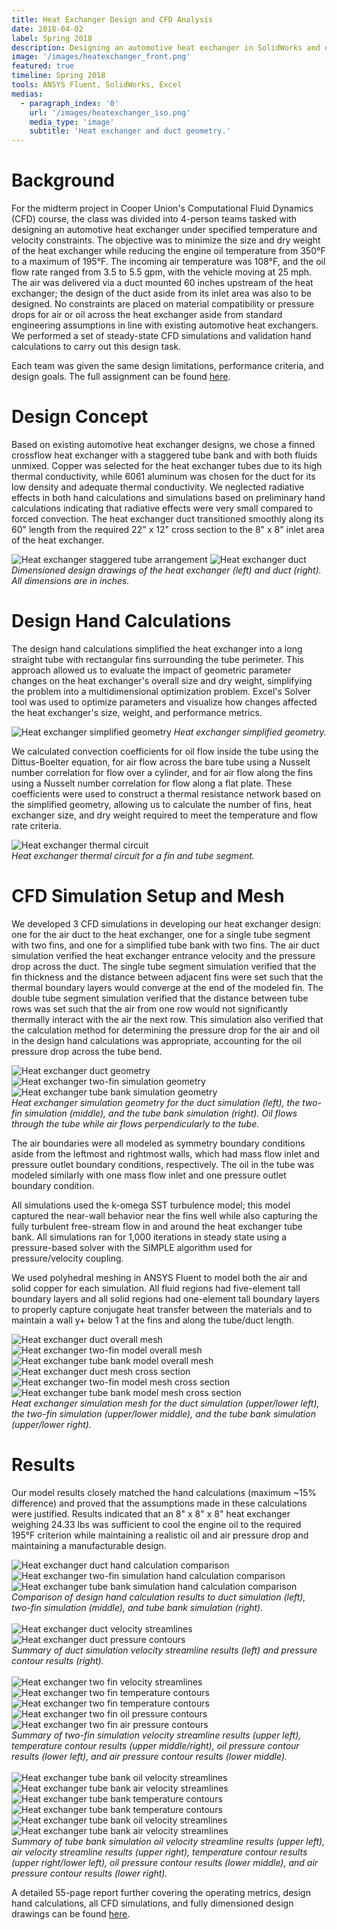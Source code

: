 ```yaml
---
title: Heat Exchanger Design and CFD Analysis
date: 2018-04-02
label: Spring 2018
description: Designing an automotive heat exchanger in SolidWorks and evaluating its performance with a steady-state CFD analysis in ANSYS Fluent
image: '/images/heatexchanger_front.png'
featured: true
timeline: Spring 2018
tools: ANSYS Fluent, SolidWorks, Excel
medias:
  - paragraph_index: '0'
    url: '/images/heatexchanger_iso.png'
    media_type: 'image'
    subtitle: 'Heat exchanger and duct geometry.'
---
```

# Background

For the midterm project in Cooper Union's Computational Fluid Dynamics (CFD) course, the class was divided into 4-person teams tasked with designing an automotive heat exchanger under specified temperature and velocity constraints. The objective was to minimize the size and dry weight of the heat exchanger while reducing the engine oil temperature from 350°F to a maximum of 195°F. The incoming air temperature was 108°F, and the oil flow rate ranged from 3.5 to 5.5 gpm, with the vehicle moving at 25 mph. The air was delivered via a duct mounted 60 inches upstream of the heat exchanger; the design of the duct aside from its inlet area was also to be designed. No constraints are placed on material compatibility or pressure drops for air or oil across the heat exchanger aside from standard engineering assumptions in line with existing automotive heat exchangers. We performed a set of steady-state CFD simulations and validation hand calculations to carry out this design task.

Each team was given the same design limitations, performance criteria, and design goals. The full assignment can be found <a href="{{ '/pdfs/ME407_Midterm_Spring_2018.pdf' | relative_url }}" target="_blank">here</a>.

# Design Concept

Based on existing automotive heat exchanger designs, we chose a finned crossflow heat exchanger with a staggered tube bank and with both fluids unmixed. Copper was selected for the heat exchanger tubes due to its high thermal conductivity, while 6061 aluminum was chosen for the duct for its low density and adequate thermal conductivity. We neglected radiative effects in both hand calculations and simulations based on preliminary hand calculations indicating that radiative effects were very small compared to forced convection. The heat exchanger duct transitioned smoothly along its 60" length from the required 22" x 12" cross section to the 8" x 8" inlet area of the heat exchanger.

<div class="gallery-box">
  <div class="gallery_two">
    <img src="/images/heatexchanger_drawing1.png" loading="lazy" alt="Heat exchanger staggered tube arrangement">
    <img src="/images/heatexchanger_drawing2.png" loading="lazy" alt="Heat exchanger duct">
  </div>
  <em>Dimensioned design drawings of the heat exchanger (left) and duct (right). All dimensions are in inches.</em>
</div>

# Design Hand Calculations

The design hand calculations simplified the heat exchanger into a long straight tube with rectangular fins surrounding the tube perimeter. This approach allowed us to evaluate the impact of geometric parameter changes on the heat exchanger's overall size and dry weight, simplifying the problem into a multidimensional optimization problem. Excel's Solver tool was used to optimize parameters and visualize how changes affected the heat exchanger's size, weight, and performance metrics.

![Heat exchanger simplified geometry](/images/heatexchanger_geometry.png)
*Heat exchanger simplified geometry.*

We calculated convection coefficients for oil flow inside the tube using the Dittus-Boelter equation, for air flow across the bare tube using a Nusselt number correlation for flow over a cylinder, and for air flow along the fins using a Nusselt number correlation for flow along a flat plate. These coefficients were used to construct a thermal resistance network based on the simplified geometry, allowing us to calculate the number of fins, heat exchanger size, and dry weight required to meet the temperature and flow rate criteria.

<div class="gallery-box">
  <div class="gallery_two">
    <img src="/images/heatexchanger_thermal_circuit.png" loading="lazy" alt="Heat exchanger thermal circuit">
  </div>
  <em>Heat exchanger thermal circuit for a fin and tube segment.</em>
</div>

# CFD Simulation Setup and Mesh

We developed 3 CFD simulations in developing our heat exchanger design: one for the air duct to the heat exchanger, one for a single tube segment with two fins, and one for a simplified tube bank with two fins. The air duct simulation verified the heat exchanger entrance velocity and the pressure drop across the duct. The single tube segment simulation verified that the fin thickness and the distance between adjacent fins were set such that the thermal boundary layers would converge at the end of the modeled fin. The double tube segment simulation verified that the distance between tube rows was set such that the air from one row would not significantly thermally interact with the air the next row. This simulation also verified that the calculation method for determining the pressure drop for the air and oil in the design hand calculations was appropriate, accounting for the oil pressure drop across the tube bend. 

<div class="gallery-box">
  <div class="gallery_three">
    <img src="/images/heatexchanger_duct.png" loading="lazy" alt="Heat exchanger duct geometry">
    <img src="/images/heatexchanger_twofin.png" loading="lazy" alt="Heat exchanger two-fin simulation geometry">
    <img src="/images/heatexchanger_twotube.png" loading="lazy" alt="Heat exchanger tube bank simulation geometry">
  </div>
  <em>Heat exchanger simulation geometry for the duct simulation (left), the two-fin simulation (middle), and the tube bank simulation (right). Oil flows through the tube while air flows perpendicularly to the tube.</em>
</div>

The air boundaries were all modeled as symmetry boundary conditions aside from the leftmost and rightmost walls, which had mass flow inlet and pressure outlet boundary conditions, respectively. The oil in the tube was modeled similarly with one mass flow inlet and one pressure outlet boundary condition.

All simulations used the k-omega SST turbulence model; this model captured the near-wall behavior near the fins well while also capturing the fully turbulent free-stream flow in and around the heat exchanger tube bank. All simulations ran for 1,000 iterations in steady state using a pressure-based solver with the SIMPLE algorithm used for pressure/velocity coupling.

We used polyhedral meshing in ANSYS Fluent to model both the air and solid copper for each simulation. All fluid regions had five-element tall boundary layers and all solid regions had one-element tall boundary layers to properly capture conjugate heat transfer between the materials and to maintain a wall y+ below 1 at the fins and along the tube/duct length.

<div class="gallery-box">
  <div class="gallery_three">
    <img src="/images/heatexchanger_duct_mesh1.png" loading="lazy" alt="Heat exchanger duct overall mesh">
    <img src="/images/heatexchanger_twofin_mesh1.png" loading="lazy" alt="Heat exchanger two-fin model overall mesh">
    <img src="/images/heatexchanger_twotube_mesh1.png" loading="lazy" alt="Heat exchanger tube bank model overall mesh">
    <img src="/images/heatexchanger_duct_mesh2.png" loading="lazy" alt="Heat exchanger duct mesh cross section">
    <img src="/images/heatexchanger_twofin_mesh2.png" loading="lazy" alt="Heat exchanger two-fin model mesh cross section">
    <img src="/images/heatexchanger_twotube_mesh2.png" loading="lazy" alt="Heat exchanger tube bank model mesh cross section">
  </div>
  <em>Heat exchanger simulation mesh for the duct simulation (upper/lower left), the two-fin simulation (upper/lower middle), and the tube bank simulation (upper/lower right).</em>
</div>

# Results

Our model results closely matched the hand calculations (maximum ~15% difference) and proved that the assumptions made in these calculations were justified. Results indicated that an 8" x 8" x 8" heat exchanger weighing 24.33 lbs was sufficient to cool the engine oil to the required 195°F criterion while maintaining a realistic oil and air pressure drop and maintaining a  manufacturable design.

<div class="gallery-box">
  <div class="gallery_three">
    <img src="/images/heatexchanger_duct_comparison.png" loading="lazy" alt="Heat exchanger duct hand calculation comparison">
    <img src="/images/heatexchanger_twofin_comparison.png" loading="lazy" alt="Heat exchanger two-fin simulation hand calculation comparison">
    <img src="/images/heatexchanger_twotube_comparison.png" loading="lazy" alt="Heat exchanger tube bank simulation hand calculation comparison">
  </div>
  <em>Comparison of design hand calculation results to duct simulation (left), two-fin simulation (middle), and tube bank simulation (right).</em>
</div>

<br />

<div class="gallery-box">
  <div class="gallery_two">
    <img src="/images/heatexchanger_duct_velocity.png" loading="lazy" alt="Heat exchanger duct velocity streamlines">
    <img src="/images/heatexchanger_duct_pressure.png" loading="lazy" alt="Heat exchanger duct pressure contours">
  </div>
  <em>Summary of duct simulation velocity streamline results (left) and pressure contour results (right).</em>
</div>

<br />

<div class="gallery-box">
  <div class="gallery_three">
    <img src="/images/heatexchanger_twofin_velocity.png" loading="lazy" alt="Heat exchanger two fin velocity streamlines">
    <img src="/images/heatexchanger_twofin_temp1.png" loading="lazy" alt="Heat exchanger two fin temperature contours">
    <img src="/images/heatexchanger_twofin_temp2.png" loading="lazy" alt="Heat exchanger two fin temperature contours">
    <img src="/images/heatexchanger_twofin_oil_pressure.png" loading="lazy" alt="Heat exchanger two fin oil pressure contours">
    <img src="/images/heatexchanger_twofin_air_pressure.png" loading="lazy" alt="Heat exchanger two fin air pressure contours">
  </div>
  <em>Summary of two-fin simulation velocity streamline results (upper left), temperature contour results (upper middle/right), oil pressure contour results (lower left), and air pressure contour results (lower middle).</em>
</div>

<br />

<div class="gallery-box">
  <div class="gallery_three">
    <img src="/images/heatexchanger_twotube_oil_velocity.png" loading="lazy" alt="Heat exchanger tube bank oil velocity streamlines">
    <img src="/images/heatexchanger_twotube_air_velocity.png" loading="lazy" alt="Heat exchanger tube bank air velocity streamlines">
    <img src="/images/heatexchanger_twotube_temp1.png" loading="lazy" alt="Heat exchanger tube bank temperature contours">
    <img src="/images/heatexchanger_twotube_temp2.png" loading="lazy" alt="Heat exchanger tube bank temperature contours">
    <img src="/images/heatexchanger_twotube_oil_pressure.png" loading="lazy" alt="Heat exchanger tube bank oil velocity streamlines">
    <img src="/images/heatexchanger_twotube_air_pressure.png" loading="lazy" alt="Heat exchanger tube bank air velocity streamlines">
  </div>
  <em>Summary of tube bank simulation oil velocity streamline results (upper left), air velocity streamline results (upper right), temperature contour results (upper right/lower left), oil pressure contour results (lower middle), and air pressure contour results (lower right).</em>
</div>

A detailed 55-page report further covering the operating metrics, design hand calculations, all CFD simulations, and fully dimensioned design drawings can be found <a href="{{ '/pdfs/ME407_Midterm_Report.pdf' | relative_url }}" target="_blank">here</a>.
